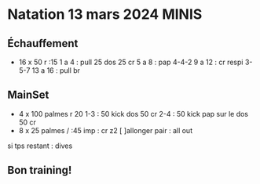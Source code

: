 # Natation 13 mars 2024 MINIS
## Échauffement

* 16 x 50 r :15
    1 a 4 : pull 25 dos 25 cr
    5 a 8 : pap 4-4-2
    9 a 12 : cr respi 3-5-7
    13 a 16 : pull br

## MainSet

* 4 x 100 palmes r 20
    1-3 : 50 kick dos 50 cr 
    2-4 : 50 kick pap sur le dos 50 cr
* 8 x 25 palmes / :45
    imp : cr z2 [ ]allonger
    pair : all out

si tps restant : dives
## Bon training!
